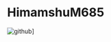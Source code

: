 # HimamshuM685
![github](https://img.shields.io/badge/GitHub-000000?style=for-the-badge&logo=GitHub&logoColor=white)]
